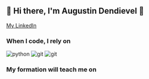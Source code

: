 ## 👋 Hi there, I'm Augustin Dendievel 👋

[My LinkedIn](https://fr.linkedin.com/in/augustin-dendievel)

<h3>When I code, I rely on</h3>
<p>
  <img alt="python" src="https://img.shields.io/badge/python-3670A0?style=for-the-badge&logo=python&logoColor=ffdd54" />
  <img alt="git" src="https://img.shields.io/badge/-Git-F05032?style=flat-square&logo=git&logoColor=white" />
  <img alt="git" src="https://img.shields.io/badge/Visual%20Studio%20Code-007ACC?logo=visualstudiocode&logoColor=fff&style=plastic" />
</p>

<h3>My formation will teach me on</h3>
<p>
  
</p>
  
  

<!--
**Aug-Den/Aug-Den** is a ✨ _special_ ✨ repository because its `README.md` (this file) appears on your GitHub profile.

Here are some ideas to get you started:

- 🔭 I’m currently working on ...
- 🌱 I’m currently learning ...
- 👯 I’m looking to collaborate on ...
- 🤔 I’m looking for help with ...
- 💬 Ask me about ...
- 📫 How to reach me: ...
- 😄 Pronouns: ...
- ⚡ Fun fact: ...
-->
